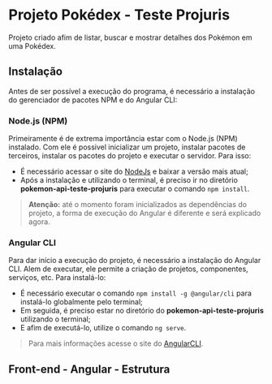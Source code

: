 # Projeto Pokédex - Teste Projuris

Projeto criado afim de listar, buscar e mostrar detalhes dos Pokémon em uma Pokédex.

## Instalação

Antes de ser possível a execução do programa, é necessário a instalação do gerenciador de pacotes NPM e do Angular CLI:

### Node.js (NPM)
Primeiramente é de extrema importância estar com o Node.js (NPM) instalado. Com ele é possivel inicializar um projeto, instalar pacotes de terceiros, instalar os pacotes do projeto e executar o servidor. Para isso:

- É necessário acessar o site do [NodeJs](https://nodejs.org/en/) e baixar a versão mais atual;
- Após a instalação e utilizando o terminal, é preciso ir no diretório **pokemon-api-teste-projuris** para executar o comando `npm install`. 

> **Atenção:** até o momento foram inicializados as dependências do projeto, a forma de execução do Angular é diferente e será explicado agora.

### Angular CLI

Para dar início a execução do projeto, é necessário a instalação do Angular CLI. Alem de executar, ele permite a criação de projetos, componentes, serviços, etc. Para instalá-lo:
- É necessário executar o comando `npm install -g @angular/cli` para instalá-lo globalmente pelo terminal;
- Em seguida, é preciso estar no diretório do **pokemon-api-teste-projuris** utilizando o terminal;
- E afim de executá-lo, utilize o comando `ng serve`.

> Para mais informações acesse o site do [AngularCLI](https://cli.angular.io/).


## Front-end - Angular - Estrutura